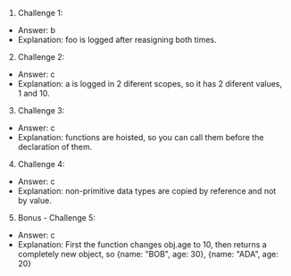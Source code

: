 1. Challenge 1:
  - Answer: b
  - Explanation: foo is logged after reasigning both times.


2. Challenge 2:
  - Answer: c
  - Explanation: a is logged in 2 diferent scopes, so it has 2 diferent values, 1 and 10.


3. Challenge 3:
  - Answer: c
  - Explanation: functions are hoisted, so you can call them before the declaration of them.


4. Challenge 4:
  - Answer: c
  - Explanation: non-primitive data types are copied by reference and not by value.


5. Bonus - Challenge 5:
  - Answer: c
  - Explanation: First the function changes obj.age to 10, then returns a completely new object, so {name: "BOB", age: 30}, {name: "ADA", age: 20}
